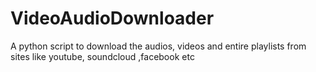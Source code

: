 # VideoAudioDownloader
A python script to download the audios, videos and entire playlists from sites like youtube, soundcloud ,facebook etc 
